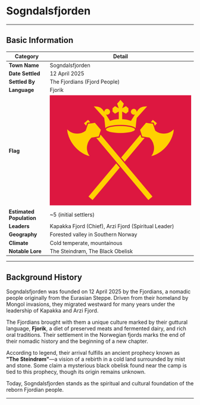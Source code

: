 # Sogndalsfjorden

---

## Basic Information

| Category       | Detail                                              |
|----------------|-----------------------------------------------------|
| **Town Name**  | Sogndalsfjorden                                     |
| **Date Settled** | 12 April 2025                                     |
| **Settled By** | The Fjordians (Fjord People)                        |
| **Language**   | Fjorik                                              |
| **Flag**       | ![Flag](https://github.com/SwineFeather/Nordics/blob/main/.gitbook/assets/Sogndalsfjorden.png) |
| **Estimated Population** | ~5 (initial settlers)                    |
| **Leaders**    | Kapakka Fjord (Chief), Arzi Fjord (Spiritual Leader) |
| **Geography**  | Forested valley in Southern Norway                  |
| **Climate**    | Cold temperate, mountainous                        |
| **Notable Lore** | The Steindrøm, The Black Obelisk               |

---

## Background History

Sogndalsfjorden was founded on 12 April 2025 by the Fjordians, a nomadic people originally from the Eurasian Steppe. Driven from their homeland by Mongol invasions, they migrated westward for many years under the leadership of Kapakka and Arzi Fjord.

The Fjordians brought with them a unique culture marked by their guttural language, **Fjorik**, a diet of preserved meats and fermented dairy, and rich oral traditions. Their settlement in the Norwegian fjords marks the end of their nomadic history and the beginning of a new chapter.

According to legend, their arrival fulfills an ancient prophecy known as **"The Steindrøm"**—a vision of a rebirth in a cold land surrounded by mist and stone. Some claim a mysterious black obelisk found near the camp is tied to this prophecy, though its origin remains unknown.

Today, Sogndalsfjorden stands as the spiritual and cultural foundation of the reborn Fjordian people.

---
